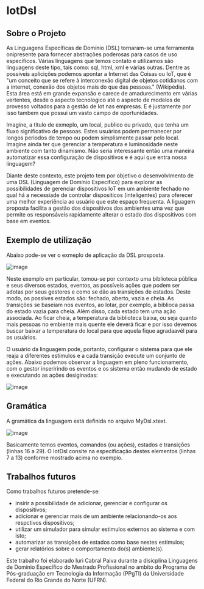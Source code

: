 # IotDsl

## Sobre o Projeto

As Linguagens Específicas de Domínio (DSL) tornaram-se uma ferramenta onipresente para fornecer abstrações poderosas para casos de uso específicos. Várias linguagens que temos contato e utilizamos são linguagens deste tipo, tais como: sql, html, xml e várias outras. Dentre as possiveis aplicições podemos apontar a Internet das Coisas ou IoT, que é "um conceito que se refere à interconexão digital de objetos cotidianos com a internet, conexão dos objetos mais do que das pessoas." (Wikipédia). Esta área está em grande expansão e carece de amadurecimento em várias vertentes, desde o aspecto tecnologico até o aspecto de modelos de provesso voltados para a gestão de Iot nas empresas. E é justamente por isso tambem que possui um vasto campo de oportunidades.

Imagine, a título de exmeplo, um local, publico ou privado, que tenha um fluxo significativo de pessoas. Estes usuários podem permanecer por longos periodos de tempo ou podem simplismente passar pelo local. Imagine ainda ter que gerenciar a temperatura e luminosidade neste ambiente com tanto dinamismo. Não seria interessante então uma maneira automatizar essa configuração de dispositivos e é aqui que entra nossa linguagem? 

Diante deste contexto, este projeto tem por objetivo o desenvolvimento de uma DSL (Linguagem de Domínio Específico) para explorar as possibilidades de gerenciar dispositivos IoT em um ambiente fechado no qual há a necessiade de controlar dispositicos (inteligentes) para oferecer uma melhor experiência ao usuário que este espaço frequenta. A liguagem proposta facilita a gestão dos dispositivos dos ambientes uma vez que permite os responsáveis rapidamente alterar o estado dos dispositivos com base em eventos.

## Exemplo de utilização

Abaixo pode-se ver o exmeplo de aplicação da DSL prosposta. 

![image](https://user-images.githubusercontent.com/6883715/143666327-9868a57c-33b5-432c-9e92-5b5bed8704b4.png)

Neste exemplo em particular, tomou-se por contexto uma biblioteca pública e seus diversos estados, eventos, as possíveis ações que podem ser adotas por seus gestores e como se dão as transições de estados. Deste modo, os possives estados são: fechado, aberto, vazia e cheia. As transições se baseiam nos eventos, ao lotar, por exemplo, a biblioca passa do estado vazia para cheia. Além disso, cada estado tem uma ação associada. Ao ficar cheia, a temperatura da biblioteca baixa, ou seja quanto mais pessoas no embiente mais quente ele deverá ficar e por isso devemos buscar baixar a temperatura do local para que aquela fique agradaavél para os usuários. 

O usuário da linguagem pode, portanto, configurar o sistema para que ele reaja a diferentes estímulos e a cada transição execute um conjunto de ações. Abaixo podemos observar a linguagem em pleno funcionamento, com o gestor inseririndo os eventos e os sistema então mudando de estado e executando as ações desiginadas:

![image](https://user-images.githubusercontent.com/6883715/143666298-9c4cb6d2-c916-4a8a-bffa-c527c399aae1.png)

## Gramática

A gramática da linguagem está definida no arquivo MyDsl.xtext.

![image](https://user-images.githubusercontent.com/6883715/143794092-ca6ba7ba-4296-44e5-8879-b0e66fe0b471.png)

Basicamente temos eventos, comandos (ou ações), estados e transições (linhas 16 a 29). O IotDsl consite na especificação destes elementos (linhas 7 a 13) conforme mostrado  acima no exemplo.

## Trabalhos futuros

Como trabalhos futuros pretende-se:

- insirir a possibilidade de adicionar, gerenciar e configurar os dispositivos;
- adicionar e gerenciar mais de um ambiente relacionando-os aos respctivos dispositivos;
- utilizar um simulador para simular estimulos externos ao sistema e com isto;
- automarizar as transições de estados como base nestes estímulos;
- gerar relatórios sobre o comportamento do(s) ambiente(s).

Este trabalho foi elaborado Iuri Cabral Paiva durante a disicplina Linguagens de Domínio Específico do Mestrado Profissional no ambito do Programa de Pós-graduação em Tecnologia da Informação (PPgTI) da Universidade Federal do Rio Grande do Norte (UFRN).
